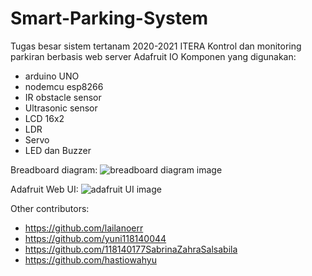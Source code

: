 # Smart-Parking-System
Tugas besar sistem tertanam 2020-2021 ITERA
Kontrol dan monitoring parkiran berbasis web server Adafruit IO
Komponen yang digunakan:
- arduino UNO
- nodemcu esp8266
- IR obstacle sensor
- Ultrasonic sensor
- LCD 16x2
- LDR
- Servo
- LED dan Buzzer

Breadboard diagram:
![breadboard diagram image](https://github.com/raflynagachi/Smart-Parking-System/blob/master/parking-system_bb.jpg?raw=true)

Adafruit Web UI:
![adafruit UI image](https://github.com/raflynagachi/Smart-Parking-System/blob/master/adafruitWeb.jpg?raw=true)

Other contributors:
- https://github.com/lailanoerr
- https://github.com/yuni118140044
- https://github.com/118140177SabrinaZahraSalsabila
- https://github.com/hastiowahyu
